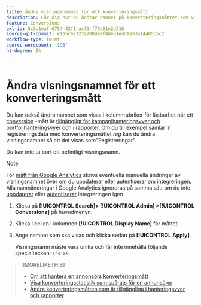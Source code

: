 ```yaml
---
title: Ändra visningsnamnet för ett konverteringsmått
description: Lär dig hur du ändrar namnet på konverteringsmåttet som visas i kolumnrubriker i hanteringsvyer och rapporter.
feature: Conversions
exl-id: 5c3c1eaf-6754-42f1-acf1-f75d01e2d216
source-git-commit: e16bc62127a708de8f4deb1eddfa53a14405cbc2
workflow-type: tm+mt
source-wordcount: '196'
ht-degree: 0%

---
```


# Ändra visningsnamnet för ett konverteringsmått

Du kan också ändra namnet som visas i kolumnrubriker för läsbarhet när ett [conversion](/help/search-social-commerce/glossary.md#c-d) -mått är [tillgängligt för kampanjhanteringsvyer och portföljhanteringsvyer och i rapporter](conversion-metric-edit-available.md). Om du till exempel samlar in registreringsdata med konverteringsmåttet *reg* kan du ändra visningsnamnet så att det visas som&quot;Registreringar&quot;.

Du kan inte ta bort ett befintligt visningsnamn.

>[!NOTE]
>
>För [mått från Google Analytics](/help/search-social-commerce/admin/data-sources/data-source-about.md) skrivs eventuella manuella ändringar av visningsnamnet över om du uppdaterar eller autentiserar om integreringen. Alla namnändringar i Google Analytics ignoreras på samma sätt om du inte [uppdaterar](/help/search-social-commerce/admin/data-sources/data-source-edit.md) eller [autentiserar](/help/search-social-commerce/admin/data-sources/data-source-reauthenticate.md) integreringen igen.

1. Klicka på **[!UICONTROL Search]> [!UICONTROL Admin] >[!UICONTROL Conversions]** på huvudmenyn.

1. Klicka i cellen i kolumnen **[!UICONTROL Display Name]** för måttet.

1. Ange namnet som ska visas och klicka sedan på **[!UICONTROL Apply]**.

   Visningsnamn måste vara unika och får inte innehålla följande specialtecken: `\"<'>&`

>[!MORELIKETHIS]
>
>* [Om att hantera en annonsörs konverteringsmått](conversion-metric-about.md)
>* [Visa konverteringsstatistik som spårats för en annonsörer](conversion-metric-view-tracked.md)
>* [Ändra konverteringsmåtten som är tillgängliga i hanteringsvyer och rapporter](conversion-metric-edit-available.md)
